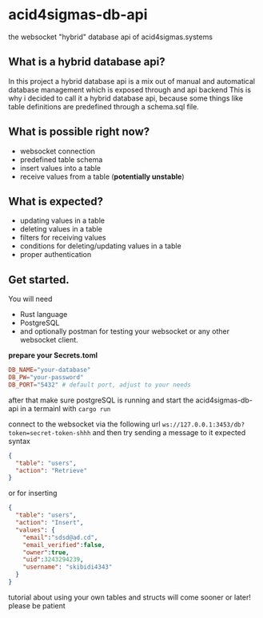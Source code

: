 # acid4sigmas-db-api
the websocket "hybrid" database api of acid4sigmas.systems

## What is a hybrid database api?
In this project a hybrid database api is a mix out of manual and automatical database management which is exposed through and api backend
This is why i decided to call it a hybrid database api, because some things like table definitions are predefined through a schema.sql file.

## What is possible right now?
- websocket connection
- predefined table schema
- insert values into a table
- receive values from a table (**potentially unstable**)


## What is expected?
- updating values in a table
- deleting values in a table
- filters for receiving values
- conditions for deleting/updating values in a table
- proper authentication


## Get started.

You will need
- Rust language
- PostgreSQL
- and optionally postman for testing your websocket or any other websocket client.

**prepare your Secrets.toml**

```toml
DB_NAME="your-database"
DB_PW="your-password"
DB_PORT="5432" # default port, adjust to your needs
```

after that make sure postgreSQL is running and start the acid4sigmas-db-api in a termainl with `cargo run`

connect to the websocket via the following url
`ws://127.0.0.1:3453/db?token=secret-token-shhh`
and then try sending a message to it 
expected syntax
```json
{
  "table": "users",
  "action": "Retrieve"
}
```
or for inserting
```json
{
  "table": "users",
  "action": "Insert",
  "values": {
    "email":"sdsd@ad.cd",
    "email_verified":false,
    "owner":true,
    "uid":3243294239,
    "username": "skibidi4343"
  }
}
```

tutorial about using your own tables and structs will come sooner or later! please be patient 



